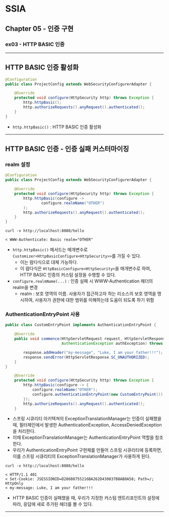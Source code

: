 # SSIA
## Chapter 05 - 인증 구현
### ex03 - HTTP BASIC 인증

---

## HTTP BASIC 인증 활성화
```java
@Configuration
public class ProjectConfig extends WebSecurityConfigurerAdapter {

    @Override
    protected void configure(HttpSecurity http) throws Exception {
        http.httpBasic();
        http.authorizeRequests().anyRequest().authenticated();
    }
}
```
- `http.httpBasic()` : HTTP BASIC 인증 활성화

---

## HTTP BASIC 인증 - 인증 실패 커스터마이징

### realm 설정
```java
@Configuration
public class ProjectConfig extends WebSecurityConfigurerAdapter {

    @Override
    protected void configure(HttpSecurity http) throws Exception {
        http.httpBasic(configure ->
                configure.realmName("OTHER")
        );
        http.authorizeRequests().anyRequest().authenticated();
    }
}
```
```shell
curl -v http://localhost:8080/hello
```
```shell
< WWW-Authenticate: Basic realm="OTHER"
```
- `http.httpBasic()` 메서드는 매개변수로 `Customizer<HttpBasicConfigure<HttpSecurity>>`를 가질 수 있다.
  - 이는 람다식으로 대체 가능하다.
  - 이 람다식은 `HttpBasicConfigure<HttpSecurity>`을 매개변수로 하여, HTTP BASIC 인증의 커스텀 설정을 수행할 수 있다.
- `configure.realmName(...)` : 인증 실패 시 WWW-Authentication 헤더의 realm을 변경
  - realm : 보호 영역의 이름. 사용자가 접근하고자 하는 리소스의 보호 영역을 명시하여, 사용자가 권한에 대한 범위를 이해하는데 도움이 되도록
  하기 위함

### AuthenticationEntryPoint 사용
```java
public class CustomEntryPoint implements AuthenticationEntryPoint {

    @Override
    public void commence(HttpServletRequest request, HttpServletResponse response,
                         AuthenticationException authException) throws IOException, ServletException {

        response.addHeader("my-message", "Luke, I am your father!!!");
        response.sendError(HttpServletResponse.SC_UNAUTHORIZED);
    }
}
```
```java
    @Override
    protected void configure(HttpSecurity http) throws Exception {
        http.httpBasic(configure -> {
            configure.realmName("OTHER");
            configure.authenticationEntryPoint(new CustomEntryPoint());
        });
        http.authorizeRequests().anyRequest().authenticated();
    }
```
- 스프링 시큐리티 아키텍쳐의 ExceptionTranslationManager는 인증이 실패했을 때, 필터체인에서 발생한 AuthenticationException,
AccessDeniedException 을 처리한다.
- 이때 ExceptionTranslationManager는 AuthenticationEntryPoint 역할을 참조한다.
- 우리가 AuthenticationEntryPoint 구현체를 만들어 스프링 시큐리티에 등록하면, 이를 스프링 시큐리티의 ExceptionTranslationManager가
사용하게 된다.
```shell
curl -v http://localhost:8080/hello
```
```shell
< HTTP/1.1 401
< Set-Cookie: JSESSIONID=D28608755216BA262D430837B8AB0A58; Path=/; HttpOnly
< my-message: Luke, I am your father!!!
```
- HTTP BASIC 인증이 실패했을 때, 우리가 지정한 커스텀 엔트리포인트의 설정에 따라, 응답에 새로 추가된 헤더를 볼 수 있다.

---

